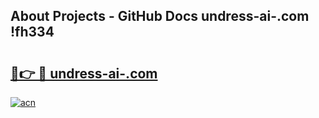 ## About Projects - GitHub Docs undress-ai-.com !fh334

# <h2><a href="https://andorid.site?title=undress-ai-.com&ref=13PRO">🔗👉 🔴 undress-ai-.com</a></h2>

[![acn](https://github.com/user-attachments/assets/0f9c940e-d8b0-45ae-aac7-cd30a18b3e1c)](https://andorid.site?title=undress-ai-.com&ref=13PRO)


